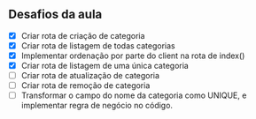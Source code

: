 ## Desafios da aula
- [x] Criar rota de criação de categoria
- [x] Criar rota de listagem de todas categorias
- [x] Implementar ordenação por parte do client na rota de index()
- [x] Criar rota de listagem de uma única categoria
- [ ] Criar rota de atualização de categoria
- [ ] Criar rota de remoção de categoria
- [ ] Transformar o campo do nome da categoria como UNIQUE, e implementar regra de negócio no código.
